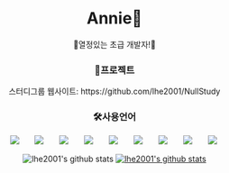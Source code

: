 <h1 align="center">Annie👀</h1>
<div align="center">

🌷열정있는 초급 개발자!🌷

<h3>🌱프로젝트</h3>
스터디그룹 웹사이트: https://github.com/lhe2001/NullStudy 

<h3>🛠사용언어</h3>
<div>
<img src="https://img.shields.io/badge/Java-007396?style=flat-square&logo=Java&logoColor=white" style="height : auto; margin-left : 10px; margin-right : 10px;"/></a>&nbsp;
<img src="https://img.shields.io/badge/SpringFramework-6DB33F?style=flat-square&logo=Spring&logoColor=white" style="height : auto; margin-left : 10px; margin-right : 10px;"/></a>&nbsp;
<img src="https://img.shields.io/badge/Oracle-F80000?style=flat-square&logo=Oracle&logoColor=white" style="height : auto; margin-left : 10px; margin-right : 10px;"/></a>&nbsp;
<img src="https://img.shields.io/badge/HTML5-E34F26?style=flat-square&logo=HTML5&logoColor=white" style="height : auto; margin-left : 10px; margin-right : 10px;"/></a>&nbsp;
<img src="https://img.shields.io/badge/CSS3-1572B6?style=flat-square&logo=CSS3&logoColor=white" style="height : auto; margin-left : 10px; margin-right : 10px;"/></a>&nbsp;
<img src="https://img.shields.io/badge/JavaScript-F7DF1E?style=flat-square&logo=JavaScript&logoColor=white" style="height : auto; margin-left : 10px; margin-right : 10px;"/></a>&nbsp;
<img src="https://img.shields.io/badge/jQuery-0769AD?style=flat-square&logo=jQuery&logoColor=white" style="height : auto; margin-left : 10px; margin-right : 10px;"/></a>&nbsp;
<img src="https://img.shields.io/badge/Apache Tomcat-F8DC75?style=flat-square&logo=Apache Tomcat&logoColor=white" style="height : auto; margin-left : 10px; margin-right : 10px;"/></a>&nbsp;
<img src="https://img.shields.io/badge/Eclipse IDE-2C2255?style=flat-square&logo=Eclipse IDE&logoColor=white" style="height : auto; margin-left : 10px; margin-right : 10px;"/></a>&nbsp;
</div>
  
![lhe2001's github stats](https://github-readme-stats.vercel.app/api?username=lhe2001&show_icons=true)
[![lhe2001's github stats](https://github-readme-stats.vercel.app/api/top-langs/?username=lhe2001&show_icons=true&hide_border=true&title_color=004386&icon_color=004386&layout=compact)](https://github.com/lhe2001)
</div>

